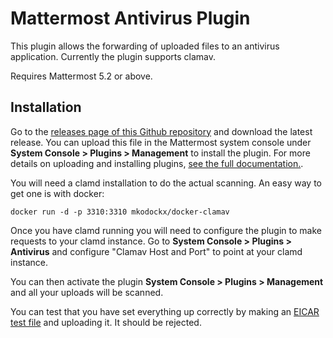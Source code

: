 # Mattermost Antivirus Plugin

This plugin allows the forwarding of uploaded files to an antivirus application. Currently the plugin supports clamav.

Requires Mattermost 5.2 or above.

## Installation

Go to the [releases page of this Github repository](https://github.com/mattermost/mattermost-plugin-antivirus/releases) and download the latest release. You can upload this file in the Mattermost system console under **System Console > Plugins > Management** to install the plugin. For more details on uploading and installing plugins, [see the full documentation.](https://docs.mattermost.com/administration/plugins.html#plugin-uploads).

You will need a clamd installation to do the actual scanning. An easy way to get one is with docker:

```
docker run -d -p 3310:3310 mkodockx/docker-clamav
```

Once you have clamd running you will need to configure the plugin to make requests to your clamd instance.  Go to **System Console > Plugins > Antivirus** and configure "Clamav Host and Port" to point at your clamd instance.

You can then activate the plugin **System Console > Plugins > Management** and all your uploads will be scanned.

You can test that you have set everything up correctly by making an [EICAR test file](https://www.eicar.org/86-0-Intended-use.html) and uploading it. It should be rejected.
